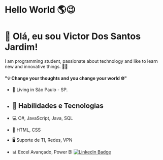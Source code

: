 # Hello World 🌎😉
# 👋 Olá, eu sou Victor Dos Santos Jardim!
I am programming student, passionate about technology and like to learn new and innovative things. 👨‍💻 
#### "💡 Change your thoughts and you change your world 🌐"
- 📌 Living in São Paulo - SP.
- ## 🚀 Habilidades e Tecnologias
 
-   💻 C#, JavaScript, Java, SQL
-   🎨 HTML, CSS
-   🖥️ Suporte de TI, Redes, VPN
-   📊 Excel Avançado, Power BI
[
![Linkedin Badge](https://img.shields.io/badge/-LinkedIn-blue?style=flat-square&logo=Linkedin&logoColor=white&link=https://www.linkedin.com/in/victor-dos-santos-jardim-203034207/)](https://www.linkedin.com/in/victor-dos-santos-jardim-203034207/)
